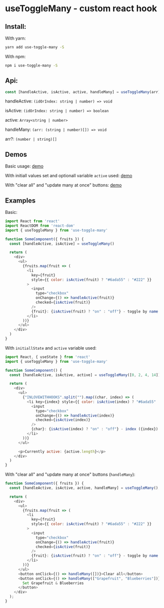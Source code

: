 # useToggleMany - custom react hook

## Install:

With yarn:

```bash
yarn add use-toggle-many -S
```

With npm:

```bash
npm i use-toggle-many -S
```

## Api:

```javascript
const [handleActive, isActive, active, handleMany] = useToggleMany(arr)
```

handleActive:  `(idOrIndex: string | number) => void`

isActive: `(idOrIndex: string | number) => boolean`

active: `Array<string | number>`

handleMany: `(arr: (string | number)[]) => void`

arr?: `(number | string)[]`


## Demos

Basic usage: [demo](https://codesandbox.io/s/xow466o03o)

With initiall values set and optionall variable `active` used: [demo](https://codesandbox.io/s/x74q4wqqvo)

With "clear all" and "update many at once" buttons: [demo](https://codesandbox.io/s/m94q1q9x3j)

## Examples

Basic:

```javascript
import React from 'react'
import ReactDOM from 'react-dom'
import { useToggleMany } from 'use-toggle-many'

function SomeComponent({ fruits }) {
  const [handleActive, isActive] = useToggleMany()

  return (
    <div>
      <ul>
        {fruits.map(fruit => (
          <li
            key={fruit}
            style={{ color: isActive(fruit) ? "#6ada55" : "#222" }}
          >
            <input
              type="checkbox"
              onChange={() => handleActive(fruit)}
              checked={isActive(fruit)}
            />
            {fruit}: {isActive(fruit) ? "on" : "off"} - toggle by name ({fruit})
          </li>
        ))}
      </ul>
    </div>
  )
}

```

With `initiallState` and `active` variable used:

```javascript
import React, { useState } from 'react'
import { useToggleMany } from 'use-toggle-many'

function SomeComponent() {
  const [handleActive, isActive, active] = useToggleMany([0, 2, 4, 14])

  return (
    <div>
      <ul>
        {"INLOVEWITHHOOKS".split("").map((char, index) => (
          <li key={index} style={{ color: isActive(index) ? "#6ada55" : "#222" }}>
            <input
              type="checkbox"
              onChange={() => handleActive(index)}
              checked={isActive(index)}
            />
            {char}: {isActive(index) ? "on" : "off"} - index ({index})
          </li>
        ))}
      </ul>

      <p>Currently active: {active.length}</p>
    </div>
  )
}

```

With "clear all" and "update many at once" buttons (`handleMany`):

```javascript
function SomeComponent({ fruits }) {
  const [handleActive, isActive, active, handleMany] = useToggleMany();

  return (
    <div>
      <ul>
        {fruits.map(fruit => (
          <li
            key={fruit}
            style={{ color: isActive(fruit) ? "#6ada55" : "#222" }}
          >
            <input
              type="checkbox"
              onChange={() => handleActive(fruit)}
              checked={isActive(fruit)}
            />
            {fruit}: {isActive(fruit) ? "on" : "off"} - toggle by name ({fruit})
          </li>
        ))}
      </ul>
      <button onClick={() => handleMany([])}>Clear all</button>
      <button onClick={() => handleMany(["Grapefruit", "Blueberries"])}>
        Set Grapefruit & Blueberries
      </button>
    </div>
  );
}
```
